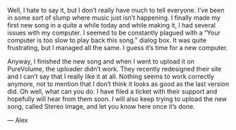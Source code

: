 Well, I hate to say it, but I don’t really have much to tell everyone. I’ve been in some sort of slump where music just isn’t happening. I finally made my first new song in a quite a while today and while making it, I had several issues with my computer. I seemed to be constantly plagued with a “Your computer is too slow to play back this song.” dialog box. It was quite frustrating, but I managed all the same. I guess it’s time for a new computer.

Anyway, I finished the new song and when I went to upload it on PureVolume, the uploader didn’t work. They recently redesigned their site and I can’t say that I really like it at all. Nothing seems to work correctly anymore, not to mention that I don’t think it looks as good as the last version did. Oh well, what can you do. I have filed a ticket with their support and hopefully will hear from them soon. I will also keep trying to upload the new song, called Stereo Image, and let you know here once it’s done.

— Alex